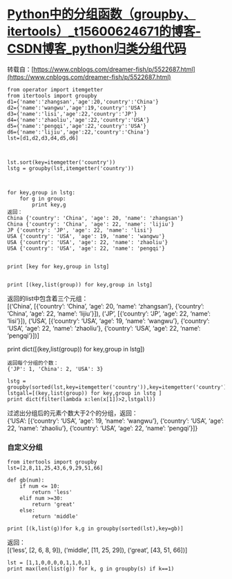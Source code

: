 # [Python中的分组函数（groupby、itertools）_t15600624671的博客-CSDN博客_python归类分组代码](https://blog.csdn.net/t15600624671/article/details/78614251)

转载自：[https://www.cnblogs.com/dreamer-fish/p/5522687.html](https://www.cnblogs.com/dreamer-fish/p/5522687.html)

```
from operator import itemgetter 
from itertools import groupby 
d1={'name':'zhangsan','age':20,'country':'China'}
d2={'name':'wangwu','age':19,'country':'USA'}
d3={'name':'lisi','age':22,'country':'JP'}
d4={'name':'zhaoliu','age':22,'country':'USA'}
d5={'name':'pengqi','age':22,'country':'USA'}
d6={'name':'lijiu','age':22,'country':'China'}
lst=[d1,d2,d3,d4,d5,d6]



lst.sort(key=itemgetter('country')) 
lstg = groupby(lst,itemgetter('country')) 



for key,group in lstg:
    for g in group: 
        print key,g
返回：
China {'country': 'China', 'age': 20, 'name': 'zhangsan'}
China {'country': 'China', 'age': 22, 'name': 'lijiu'}
JP {'country': 'JP', 'age': 22, 'name': 'lisi'}
USA {'country': 'USA', 'age': 19, 'name': 'wangwu'}
USA {'country': 'USA', 'age': 22, 'name': 'zhaoliu'}
USA {'country': 'USA', 'age': 22, 'name': 'pengqi'}


print [key for key,group in lstg] 


print [(key,list(group)) for key,group in lstg]
```

返回的list中包含着三个元组：  
\[(‘China’, \[{‘country’: ‘China’, ‘age’: 20, ‘name’: ‘zhangsan’}, {‘country’: ‘China’, ‘age’: 22, ‘name’: ‘lijiu’}\]), (‘JP’, \[{‘country’: ‘JP’, ‘age’: 22, ‘name’: ‘lisi’}\]), (‘USA’, \[{‘country’: ‘USA’, ‘age’: 19, ‘name’: ‘wangwu’}, {‘country’: ‘USA’, ‘age’: 22, ‘name’: ‘zhaoliu’}, {‘country’: ‘USA’, ‘age’: 22, ‘name’: ‘pengqi’}\])\]

print dict(\[(key,list(group)) for key,group in lstg\])

```
返回每个分组的个数：
{'JP': 1, 'China': 2, 'USA': 3}

lstg = groupby(sorted(lst,key=itemgetter('country')),key=itemgetter('country')) 
lstgall=[(key,list(group)) for key,group in lstg ]
print dict(filter(lambda x:len(x[1])>2,lstgall)) 
```

过滤出分组后的元素个数大于2个的分组，返回：  
{‘USA’: \[{‘country’: ‘USA’, ‘age’: 19, ‘name’: ‘wangwu’}, {‘country’: ‘USA’, ‘age’: 22, ‘name’: ‘zhaoliu’}, {‘country’: ‘USA’, ‘age’: 22, ‘name’: ‘pengqi’}\]}

### 自定义分组

```
from itertools import groupby
lst=[2,8,11,25,43,6,9,29,51,66]

def gb(num):
    if num <= 10:
        return 'less'
    elif num >=30:
        return 'great'
    else:
        return 'middle'

print [(k,list(g))for k,g in groupby(sorted(lst),key=gb)]
```

返回：  
\[(‘less’, \[2, 6, 8, 9\]), (‘middle’, \[11, 25, 29\]), (‘great’, \[43, 51, 66\])\]

```
lst = [1,1,0,0,0,0,1,1,0,1]
print max(len(list(g)) for k, g in groupby(s) if k==1)
```
